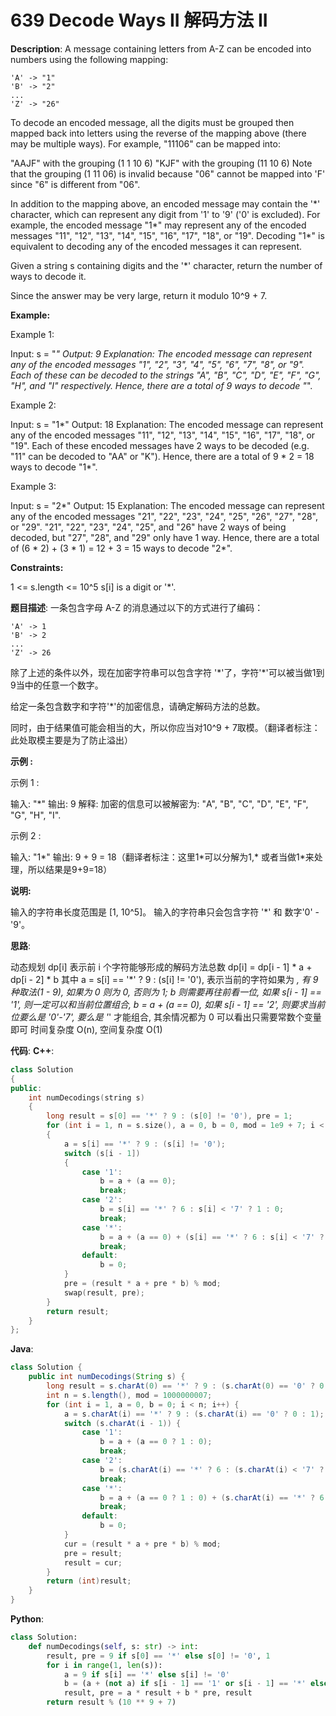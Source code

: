 # 639 Decode Ways II 解码方法 II

__Description__:
A message containing letters from A-Z can be encoded into numbers using the following mapping:

```text
'A' -> "1"
'B' -> "2"
...
'Z' -> "26"
```

To decode an encoded message, all the digits must be grouped then mapped back into letters using the reverse of the mapping above (there may be multiple ways). For example, "11106" can be mapped into:

"AAJF" with the grouping (1 1 10 6)
"KJF" with the grouping (11 10 6)
Note that the grouping (1 11 06) is invalid because "06" cannot be mapped into 'F' since "6" is different from "06".

In addition to the mapping above, an encoded message may contain the '\*' character, which can represent any digit from '1' to '9' ('0' is excluded). For example, the encoded message "1*" may represent any of the encoded messages "11", "12", "13", "14", "15", "16", "17", "18", or "19". Decoding "1*" is equivalent to decoding any of the encoded messages it can represent.

Given a string s containing digits and the '*' character, return the number of ways to decode it.

Since the answer may be very large, return it modulo 10^9 + 7.

__Example:__

Example 1:

Input: s = "*"
Output: 9
Explanation: The encoded message can represent any of the encoded messages "1", "2", "3", "4", "5", "6", "7", "8", or "9".
Each of these can be decoded to the strings "A", "B", "C", "D", "E", "F", "G", "H", and "I" respectively.
Hence, there are a total of 9 ways to decode "*".

Example 2:

Input: s = "1*"
Output: 18
Explanation: The encoded message can represent any of the encoded messages "11", "12", "13", "14", "15", "16", "17", "18", or "19".
Each of these encoded messages have 2 ways to be decoded (e.g. "11" can be decoded to "AA" or "K").
Hence, there are a total of 9 \* 2 = 18 ways to decode "1*".

Example 3:

Input: s = "2*"
Output: 15
Explanation: The encoded message can represent any of the encoded messages "21", "22", "23", "24", "25", "26", "27", "28", or "29".
"21", "22", "23", "24", "25", and "26" have 2 ways of being decoded, but "27", "28", and "29" only have 1 way.
Hence, there are a total of (6 \* 2) + (3 \* 1) = 12 + 3 = 15 ways to decode "2*".

__Constraints:__

1 <= s.length <= 10^5
s[i] is a digit or '\*'.

__题目描述__:
一条包含字母 A-Z 的消息通过以下的方式进行了编码：

```text
'A' -> 1
'B' -> 2
...
'Z' -> 26
```

除了上述的条件以外，现在加密字符串可以包含字符 '\*'了，字符'\*'可以被当做1到9当中的任意一个数字。

给定一条包含数字和字符'*'的加密信息，请确定解码方法的总数。

同时，由于结果值可能会相当的大，所以你应当对10^9 + 7取模。（翻译者标注：此处取模主要是为了防止溢出）

__示例 :__

示例 1 :

输入: "*"
输出: 9
解释: 加密的信息可以被解密为: "A", "B", "C", "D", "E", "F", "G", "H", "I".

示例 2 :

输入: "1*"
输出: 9 + 9 = 18（翻译者标注：这里1*可以分解为1,\* 或者当做1\*来处理，所以结果是9+9=18）

__说明:__

输入的字符串长度范围是 [1, 10^5]。
输入的字符串只会包含字符 '*' 和 数字'0' - '9'。

__思路__:

动态规划
dp[i] 表示前 i 个字符能够形成的解码方法总数
dp[i] = dp[i - 1] \* a + dp[i - 2] \* b
其中 a = s[i] == '\*' ? 9 : (s[i] != '0'), 表示当前的字符如果为 *, 有 9 种取法(1 - 9), 如果为 0 则为 0, 否则为 1; b 则需要再往前看一位, 如果 s[i - 1] == '1', 则一定可以和当前位置组合, b = a + (a == 0), 如果 s[i - 1] == '2', 则要求当前位要么是 '0'-'7', 要么是 '*' 才能组合, 其余情况都为 0
可以看出只需要常数个变量即可
时间复杂度 O(n), 空间复杂度 O(1)

__代码__:
__C++__:

```C++
class Solution 
{
public:
    int numDecodings(string s) 
    {
        long result = s[0] == '*' ? 9 : (s[0] != '0'), pre = 1;
        for (int i = 1, n = s.size(), a = 0, b = 0, mod = 1e9 + 7; i < n; i++)
        {
            a = s[i] == '*' ? 9 : (s[i] != '0');
            switch (s[i - 1])
            {
                case '1':
                    b = a + (a == 0);
                    break;
                case '2':
                    b = s[i] == '*' ? 6 : s[i] < '7' ? 1 : 0;
                    break;
                case '*':
                    b = a + (a == 0) + (s[i] == '*' ? 6 : s[i] < '7' ? 1 : 0);
                    break;
                default:
                    b = 0;
            }
            pre = (result * a + pre * b) % mod;
            swap(result, pre);
        }
        return result;
    }
};
```

__Java__:

```Java
class Solution {
    public int numDecodings(String s) {
        long result = s.charAt(0) == '*' ? 9 : (s.charAt(0) == '0' ? 0 : 1), pre = 1, cur = 0;
        int n = s.length(), mod = 1000000007;
        for (int i = 1, a = 0, b = 0; i < n; i++) {
            a = s.charAt(i) == '*' ? 9 : (s.charAt(i) == '0' ? 0 : 1);
            switch (s.charAt(i - 1)) {
                case '1':
                    b = a + (a == 0 ? 1 : 0);
                    break;
                case '2':
                    b = (s.charAt(i) == '*' ? 6 : (s.charAt(i) < '7' ? 1 : 0));
                    break;
                case '*':
                    b = a + (a == 0 ? 1 : 0) + (s.charAt(i) == '*' ? 6 : (s.charAt(i) < '7' ? 1 : 0));
                    break;
                default:
                    b = 0;
            }
            cur = (result * a + pre * b) % mod;
            pre = result;
            result = cur;
        }
        return (int)result;
    }
}
```

__Python__:

```Python
class Solution:
    def numDecodings(self, s: str) -> int:
        result, pre = 9 if s[0] == '*' else s[0] != '0', 1
        for i in range(1, len(s)):
            a = 9 if s[i] == '*' else s[i] != '0'
            b = (a + (not a) if s[i - 1] == '1' or s[i - 1] == '*' else 0) + (6 if s[i] == '*' else 1 if s[i] < '7' else 0) * (s[i - 1] == '2' or s[i - 1] == '*')
            result, pre = a * result + b * pre, result
        return result % (10 ** 9 + 7)
```

